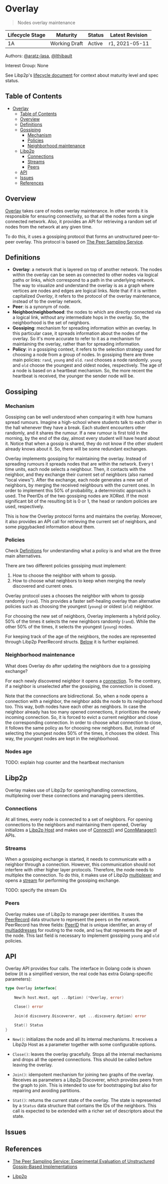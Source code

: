 # Overlay

> Nodes overlay maintenance

| Lifecycle Stage | Maturity       | Status | Latest Revision |
|-----------------|----------------|--------|-----------------|
| 1A              | Working Draft  | Active | r1, 2021-05-11  |

Authors: [@aratz-lasa], [@lthibault]

Interest Group: None

[@aratz-lasa]: https://github.com/aratz-lasa
[@lthibault]: https://github.com/lthibault

See Libp2p's [lifecycle document][lifecycle-spec] for context about maturity level
and spec status.

[lifecycle-spec]: https://github.com/libp2p/specs/blob/master/00-framework-01-spec-lifecycle.md

## Table of Contents

- [Overlay](#overlay)
    - [Table of Contents](#table-of-contents)
    - [Overview](#overview)
    - [Definitions](#definitions)
    - [Gossiping](#gossiping)
        - [Mechanism](#mechanism)
        - [Policies](#policies)
        - [Neighborhood maintenance](#neighborhood-maintenance)
    - [Libp2p](#libp2p)
        - [Connections](#connections)
        - [Streams](#streams)
        - [Peers](#peers)
    - [API](#api) 
    - [Issues](#issues)
    - [References](#references)

## Overview
[Overlay](https://github.com/wetware/casm/blob/005570a64b9cb311c5821a915d43f29317d72da9/pkg/net/net.go#L29) 
takes care of nodes overlay maintenance. In other words it is responsible for 
ensuring connectivity, so that all the nodes form a single connected network. 
Also, it provides an API for retrieving a random set of nodes from the network 
at any given time.

To do this, it uses a gossiping protocol that forms an unstructured peer-to-peer overlay. This protocol is based on [The Peer Sampling Service](https://dl.acm.org/doi/abs/10.5555/1045658.1045666).

## Definitions
- **Overlay**: a network that is layered on top of another network. The nodes within
  the overlay can be seen as connected to other nodes via logical paths or links,
  which correspond to a path in the underlying network. The way to visualize
  and understand the overlay is as a graph where vertices are nodes and edges are logical links.
  Note that if it is written capitalized *Overlay*, it refers to the protocol
  of the overlay maintenance, instead of to the overlay network.
- **Peer**: is a synonym of node.
- **Neighbor/neighborhood**: the nodes to which are directly connected via a logical link,
  without any intermediate hops in the overlay. So, the neighborhood is the set
  of neighbors.
- **Gossiping**: mechanism for spreading information within an overlay. In this 
  particular case, it spreads information about the nodes of the overlay. So 
  it's more accurate to refer to it as a mechanism for maintaining the overlay,
  rather than for spreading information.
- **Policy**: in a gossiping context, it refers to the selection strategy used
  for choosing a node from a group of nodes. In gossiping there are three main 
  policies: `rand`, `young` and `old`. `rand` chooses a node randomly. `young` 
  and `old` choose the youngest and oldest nodes, respectively. 
  The age of a node is based on a heartbeat mechanism. So, the more recent the
  heartbeat is received, the younger the sender node will be.
  

## Gossiping

### Mechanism
Gossiping can be well understood when
comparing it with how humans spread rumours. Imagine
a high-school where students talk to each other in the hall
whenever they have a break. Each student encounters other
randomly, and it shares the rumour. If a new rumour is first
told in the morning, by the end of the day, almost every student will have heard about it. Notice that when a gossip is
shared, they do not know if the other student already knows
about it. So, there will be some redundant exchanges. 

Overlay implements gossiping for maintaining the overlay. Instead of spreading rumours it spreads nodes that are within the network.
Every t time units, each node selects a neighbour. Then, it
contacts with the neighbor, and they exchange their
current set of neighbors (also named "local views"). After the exchange, each node generates a
new set of neighbors, by merging the received neighbours with
the current ones. In order to implement this 50% of probability, a deterministic approach is used. 
The PeerIDs of the two gossiping nodes are XORed. If the most 
significant bit of the resulting bit is 0 or 1, the head or random 
policies are used, respectively.


This is how the Overlay protocol forms and maintains the overlay. 
Moreover, it also provides an API call for retrieving the current set of neighbors, and some piggybacked information about them. 

### Policies
Check [Definitions](#definitions) for understanding what a policy is 
and what are the three main alternatives.

There are two different policies gossiping must implement:
1. How to choose the neighbor with whom to gossip.
2. How to choose what neighbors to keep when merging the newly discovered 
   and current ones.

Overlay protocol uses a chooses the neighbor with whom to gossip randomly (`rand`). 
This provides a faster self-healing overlay than alternative policies 
such as choosing the youngest (`young`) or oldest (`old`) neighbor.

For choosing the new set of neighbors, Overlay implements a hybrid policy. 
50% of the times it selects the new neighbors randomly (`rand`). 
While the other 50% of the times, it selects the youngest (`young`) nodes.

For keeping track of the age of the neighbors, the nodes are represented 
through Libp2p PeerRecord structs. [Below](#peerrecord) it is further explained.

### Neighborhood maintenance
What does Overlay do after updating the neighbors due to a gossiping exchange?

For each newly discovered neighbor it opens a [connection](https://docs.libp2p.io/reference/glossary/#connection). 
To the contrary, if a neighbor is unselected after the gossiping, 
the connection is closed.

Note that the connections are bidirectional. So, when a node opens a connection
with a neighbor, the neighbor adds the node to its neighborhood too. 
This way, both nodes have each other as neighbors. In case the 
neighbor already has too many opened connections, it prioritizes 
the newly incoming connection. So, it is forced to evict a current neighbor
and close the corresponding connection. 
In order to choose what connection to close, it follows the same policy 
as for choosing new neighbors. But, instead of selecting the youngest nodes
50% of the times, it chooses the oldest. This way, the youngest nodes are 
kept in the neighborhood. 

### Nodes age

TODO: explain hop counter and the heartbeat mechanism

## Libp2p
Overlay makes use of Libp2p for opening/handling connections, 
multiplexing over these connections and managing peers identities.

### Connections
At all times, every node is connected to a set of neighbors. For opening
connections to the neighbors and maintaining them opened, Overlay initializes 
a [Libp2p Host](https://github.com/libp2p/go-libp2p-core/blob/525a0b13017263bde889a3295fa2e4212d7af8c5/host/host.go#L25) 
and makes use of [Connect()](https://github.com/libp2p/go-libp2p-core/blob/525a0b13017263bde889a3295fa2e4212d7af8c5/host/host.go#L46) and 
[ConnManager()](https://github.com/libp2p/go-libp2p-core/blob/525a0b13017263bde889a3295fa2e4212d7af8c5/host/host.go#L72) APIs. 

### Streams
When a gossiping exchange is started, it needs to communicate with a neighbor 
through a connection. However, this communication should not interfere 
with other higher layer protocols. Therefore, the node needs to multiplex 
the connection. To do this, it makes use of Libp2p [multiplexer](http://docs.libp2p.io/concepts/stream-multiplexing/) 
and opens a [stream](https://docs.libp2p.io/reference/glossary/#multiplexing) 
for performing the gossiping exchange.

TODO: specify the stream IDs

### Peers
Overlay makes use of Libp2p to manage peer identities. 
It uses the [PeerRecord](https://github.com/libp2p/go-libp2p-core/blob/master/peer/record.go) 
data structure to represent the peers on the network. PeerRecord has three 
fields: [PeerID](http://docs.libp2p.io.ipns.localhost:8080/reference/glossary/#peerid) 
that is unique identifier, an array of [multiaddresses](http://docs.libp2p.io.ipns.localhost:8080/reference/glossary/#multiaddr) 
for routing to the node, and `Seq` that represents the age of the node. This 
last field is necessary to implement gossiping `young` and `old` policies.

## API
Overlay API provides four calls. The interface in Golang code is shown below 
(it is a simplified version, the real code has extra Golang-specific parameters):
```go
type Overlay interface{
	
    New(h host.Host, opt ...Option) (*Overlay, error)	

    Close() error
	
    Join(d discovery.Discoverer, opt ...discovery.Option) error

    Stat() Status
}
```

- `New()`: initializes the node and all its internal mechanisms. 
  It receives a Libp2p Host as a parameter together with some configurable options.
   
- `Close()`: leaves the overlay gracefully. Stops all the internal mechanisms and 
  drops all the opened connections. This should be called before leaving the overlay.

- `Join()`: idempotent mechanism for joining two graphs of the overlay. 
  Receives as parameters a Libp2p Discoverer, which provides peers from 
  the graph to join. This is intended to use for bootstrapping but also 
  for repairing and avoiding partitions. 

- `Stat()`: returns the current state of the overlay. The state is represented by 
  a `Status` data structure that contains the IDs of the neighbors. 
  This call is expected to be extended with a richer set of descriptors about the state.

## Issues

## References
- [The Peer Sampling Service:
  Experimental Evaluation of Unstructured
  Gossip-Based Implementations](https://dl.acm.org/doi/abs/10.5555/1045658.1045666)
  
- [Libp2p](https://libp2p.io) 